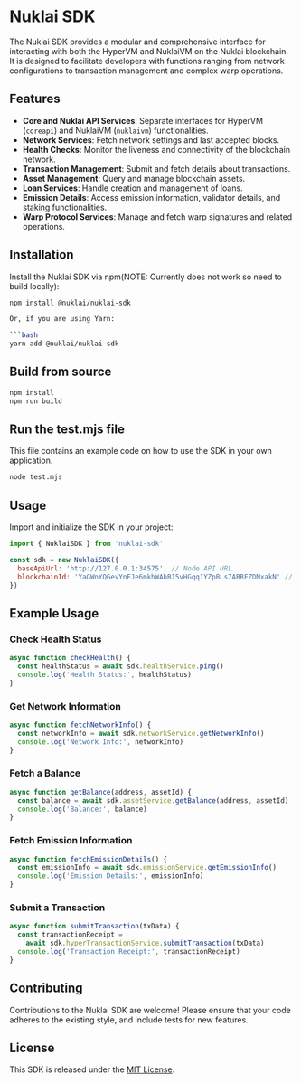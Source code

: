 # Nuklai SDK

The Nuklai SDK provides a modular and comprehensive interface for interacting with both the HyperVM and NuklaiVM on the Nuklai blockchain. It is designed to facilitate developers with functions ranging from network configurations to transaction management and complex warp operations.

## Features

- **Core and Nuklai API Services**: Separate interfaces for HyperVM (`coreapi`) and NuklaiVM (`nuklaivm`) functionalities.
- **Network Services**: Fetch network settings and last accepted blocks.
- **Health Checks**: Monitor the liveness and connectivity of the blockchain network.
- **Transaction Management**: Submit and fetch details about transactions.
- **Asset Management**: Query and manage blockchain assets.
- **Loan Services**: Handle creation and management of loans.
- **Emission Details**: Access emission information, validator details, and staking functionalities.
- **Warp Protocol Services**: Manage and fetch warp signatures and related operations.

## Installation

Install the Nuklai SDK via npm(NOTE: Currently does not work so need to build locally):

````bash
npm install @nuklai/nuklai-sdk

Or, if you are using Yarn:

```bash
yarn add @nuklai/nuklai-sdk
````

## Build from source

```bash
npm install
npm run build
```

## Run the test.mjs file

This file contains an example code on how to use the SDK in your own application.

```bash
node test.mjs
```

## Usage

Import and initialize the SDK in your project:

```javascript
import { NuklaiSDK } from 'nuklai-sdk'

const sdk = new NuklaiSDK({
  baseApiUrl: 'http://127.0.0.1:34575', // Node API URL
  blockchainId: 'YaGWnYQGevYnFJe6mkhWAbB15vHGqq1YZpBLs7ABRFZDMxakN' // Blockchain ID
})
```

## Example Usage

### Check Health Status

```javascript
async function checkHealth() {
  const healthStatus = await sdk.healthService.ping()
  console.log('Health Status:', healthStatus)
}
```

### Get Network Information

```javascript
async function fetchNetworkInfo() {
  const networkInfo = await sdk.networkService.getNetworkInfo()
  console.log('Network Info:', networkInfo)
}
```

### Fetch a Balance

```javascript
async function getBalance(address, assetId) {
  const balance = await sdk.assetService.getBalance(address, assetId)
  console.log('Balance:', balance)
}
```

### Fetch Emission Information

```javascript
async function fetchEmissionDetails() {
  const emissionInfo = await sdk.emissionService.getEmissionInfo()
  console.log('Emission Details:', emissionInfo)
}
```

### Submit a Transaction

```javascript
async function submitTransaction(txData) {
  const transactionReceipt =
    await sdk.hyperTransactionService.submitTransaction(txData)
  console.log('Transaction Receipt:', transactionReceipt)
}
```

## Contributing

Contributions to the Nuklai SDK are welcome! Please ensure that your code adheres to the existing style, and include tests for new features.

## License

This SDK is released under the [MIT License](LICENSE).
